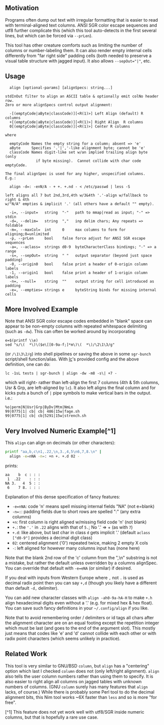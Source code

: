 Motivation
----------
Programs often dump out text with irregular formatting that is easier to read
with terminal-aligned text columns.  ANSI SGR color escape sequences and utf8
further complicate this (which this tool auto-detects in the first several
lines, but which can be forced via `--prLen`).

This tool has other creature comforts such as limiting the number of columns or
number-labeling them.  It can also render empty internal cells differently from
"far right side" padding cells (both needed to preserve a visual table structure
with jagged input).  It also allows `--sepOut="|"`, etc.

Usage
-----
```
  align [optional-params] [alignSpecs: string...]

stdInOut filter to align an ASCII table & optionally emit colNo header row.
Zero or more alignSpecs control output alignment:

  -[(emptyCode|aByte|classCode)][<R(1)>] Left Align (default) R columns
  +[(emptyCode|aByte|classCode)][<R(1)>] Right Align  R columns
  0[(emptyCode|aByte|classCode)][<R(1)>] Center R columns

where

  emptyCode Names the empty string for a column; absent => 'e'
  aByte     Specifies '.'|','-like alignment byte; cannot be 'e'
  classCode Names digit-like set w/an implied trailing align byte (only
              if byte missing).  Cannot collide with char code emptyCode.

The final alignSpec is used for any higher, unspecified columns.  E.g.:

  align -d=: -enN/A - + +. +.nd - < /etc/passwd | less -S

left aligns all 7 but 2nd,3rd,4th w/3&4th '.'-align w/fallback to right & 4th
w/"N/A" empties & implicit '.' (all others have a default "" empty).

  -i=, --input=   string  "-"   path to mmap|read as input; "-" => stdin
  -d=, --delim=   string  ","   inp delim chars; Any repeats => foldable
  -m=, --maxCol=  int     0     max columns to form for aligning;0=unlimited
  -p, --prLen     bool    false force adjust for ANSI SGR escape sequences
  -a=, --aclass=  strings d0-9  byteCharacterClass bindings; "-" => a range
  -s=, --sepOut=  string  " "   output separator (beyond just space padding)
  -0, --origin0   bool    false print a header of 0-origin column labels
  -1, --origin1   bool    false print a header of 1-origin column labels
  -n=, --null=    string  ""    output string for cell introduced as padding
  -e=, --empties= strings e     byteString binds for missing internal cells
```

More Involved Example
---------------------
Note that ANSI SGR color escape codes embedded in "blank" space can appear to be
non-empty columns with repeated whitespace delimiting (such as `-dw`).  This can
often be worked around by incorporating
```
e=$(printf \\e)
sed "s/\(  *\)\($e\[[0-9a-f;]*m\)\(  *\)/\2\1\3/g"
```
(or `/\1\3\2/g`) into shell pipelines or saving the above in some `sgr-bunch`
script/shell function/alias.  With [lc](https://github.com/c-blake/lc)'s
provided config and the above definition, one can do:
```
lc -1sL tests | sgr-bunch | align -dw -m8 -s\| +7 -
```
which will right- rather than left-align the first 7 columns (4th & 5th columns,
Usr & Grp, are left-aligned by `lc`).  It also left aligns the final column and
for kicks puts a bunch of `|` pipe symbols to make vertical bars in the output.
i.e.:
```
%o|perm|N|Usr|Grp|ByDv|Mtm|NmLn
99|0775|1| cb| cb| 486|15w|fage.sh
99|0775|1| cb| cb|5291|15w|strench.sh
```

Very Involved Numeric Example[^1]
---------------------------------
This `align` can align on decimals (or other characters):
```sh
printf "aa,b,c\n1,.22,\n,3.,4,5\n6,7,8.\n" |
  align -e=nNA -n=: +n +. +.d 02 -
```
prints:
```
aa    b  c : : :
 1  .22    : : :
NA 3.   4  5 : :
 6    7 8. : : :
```
Explanation of this dense specification of fancy features:
  - `-e=nNA`: code 'n' means spell missing internal fields "NA" (not e=blank)
  - `-n=:`: padding fields due to short rows are spelled ":" (any extra columns)
  - `+n`: first column is right aligned w/missing field code 'n' (not blank)
  - `+.`: the `'.'` in `.22` aligns with that of `5.`; No '.' => + (as with `7`)
  - `+.d`: like above, but last char in class `d` gets implicit '.' (default
          `aclass ["d0-9"]` provides a decimal digit class)
  - `02`: centered alignment ('0') repeated twice, making 2 empty X cols
  - `-`: left aligned for however many columns input has (none here)

Note that the blank 2nd row of the 'c' column from the ",\n" substring is not a
mistake, but rather the default unless overridden by a columns alignSpec.  You
can override that default with `-e=eNA` (or similar) if desired.

If you deal with inputs from Western Europe where `,` not `.` is used as decimal
radix point then you can say `+,d` (though you likely have a different than
default `-d,` delimiter).

You can add new character classes with `align -ah0-9a-hA-H` to make `+.h` align
hexadecimal digits even without a '.' (e.g. for mixed hex & hex float).  You can
save such fancy definitions in your `~/.config/align` if you like.

Note that to avoid remembering order / delimiters or id tags all chars after
the alignment character are on an equal footing except the repetition integer
which must be last (and goes to the end of the argument slot).  This mostly
just means that codes like 'e' and 'd' cannot collide with each other or with
radix point characters (which seems unlikely in practice).

Related Work
------------
This tool is very similar to GNU/BSD `column`, but `align` has a "centering"
option which last I checked `column` does not (only left/right alignment).
`align` also tells the user column numbers rather than using them to specify.
It is also easier to right align all columns on jagged tables with unknown
numbers of columns. (GNU `column` surely has many features that `align` lacks,
of course.)  While there is probably some Perl tool to do the decimal alignment
bits, this Nim tool works ~6X faster than `less` and so is more "for free".

[^1] This feature does not yet work well with utf8/SGR inside numeric columns,
but that is hopefully a rare use case.
